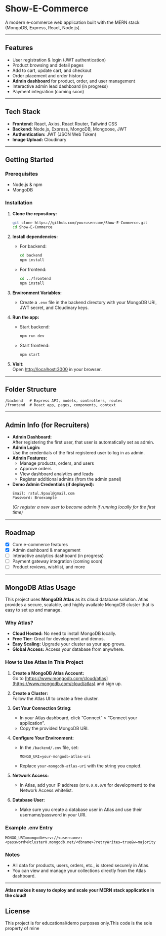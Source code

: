 # Show-E-Commerce

A modern e-commerce web application built with the MERN stack (MongoDB, Express, React, Node.js).

---

## Features

- User registration & login (JWT authentication)
- Product browsing and detail pages
- Add to cart, update cart, and checkout
- Order placement and order history
- **Admin dashboard** for product, order, and user management
- Interactive admin lead dashboard (in progress)
- Payment integration (coming soon)

---

## Tech Stack

- **Frontend:** React, Axios, React Router, Tailwind CSS
- **Backend:** Node.js, Express, MongoDB, Mongoose, JWT
- **Authentication:** JWT (JSON Web Token)
- **Image Upload:** Cloudinary

---

## Getting Started

### Prerequisites

- Node.js & npm
- MongoDB

### Installation

1. **Clone the repository:**
   ```bash
   git clone https://github.com/yourusername/Show-E-Commerce.git
   cd Show-E-Commerce
   ```

2. **Install dependencies:**
   - For backend:
     ```bash
     cd backend
     npm install
     ```
   - For frontend:
     ```bash
     cd ../frontend
     npm install
     ```

3. **Environment Variables:**
   - Create a `.env` file in the backend directory with your MongoDB URI, JWT secret, and Cloudinary keys.

4. **Run the app:**
   - Start backend:
     ```bash
     npm run dev
     ```
   - Start frontend:
     ```bash
     npm start
     ```

5. **Visit:**  
   Open [http://localhost:3000](http://localhost:3000) in your browser.

---

## Folder Structure

```
/backend   # Express API, models, controllers, routes
/frontend  # React app, pages, components, context
```

---

## Admin Info (for Recruiters)

- **Admin Dashboard:**  
  After registering the first user, that user is automatically set as admin.
- **Admin Login:**  
  Use the credentials of the first registered user to log in as admin.
- **Admin Features:**  
  - Manage products, orders, and users
  - Approve orders
  - View dashboard analytics and leads
  - Register additional admins (from the admin panel)
- **Demo Admin Credentials (if deployed):**  
  ```
  Email: ratul.9paul@gmail.com
  Password: Broexample
  ```
  *(Or register a new user to become admin if running locally for the first time)*

---

## Roadmap

- [x] Core e-commerce features
- [x] Admin dashboard & management
- [ ] Interactive analytics dashboard (in progress)
- [ ] Payment gateway integration (coming soon)
- [ ] Product reviews, wishlist, and more

---

## MongoDB Atlas Usage

This project uses **MongoDB Atlas** as its cloud database solution. Atlas provides a secure, scalable, and highly available MongoDB cluster that is easy to set up and manage.

### Why Atlas?
- **Cloud Hosted:** No need to install MongoDB locally.
- **Free Tier:** Great for development and demos.
- **Easy Scaling:** Upgrade your cluster as your app grows.
- **Global Access:** Access your database from anywhere.

### How to Use Atlas in This Project

1. **Create a MongoDB Atlas Account:**  
   Go to [https://www.mongodb.com/cloud/atlas](https://www.mongodb.com/cloud/atlas) and sign up.

2. **Create a Cluster:**  
   Follow the Atlas UI to create a free cluster.

3. **Get Your Connection String:**  
   - In your Atlas dashboard, click “Connect” > “Connect your application”.
   - Copy the provided MongoDB URI.

4. **Configure Your Environment:**  
   - In the `/backend/.env` file, set:
     ```
     MONGO_URI=your-mongodb-atlas-uri
     ```
   - Replace `your-mongodb-atlas-uri` with the string you copied.

5. **Network Access:**  
   - In Atlas, add your IP address (or `0.0.0.0/0` for development) to the Network Access whitelist.

6. **Database User:**  
   - Make sure you create a database user in Atlas and use their username/password in your URI.

### Example .env Entry

```
MONGO_URI=mongodb+srv://<username>:<password>@cluster0.mongodb.net/<dbname>?retryWrites=true&w=majority
```

### Notes

- All data for products, users, orders, etc., is stored securely in Atlas.
- You can view and manage your collections directly from the Atlas dashboard.

---

**Atlas makes it easy to deploy and scale your MERN stack application in the cloud!**

## License

This project is for educational/demo purposes only.This code is the sole property of mine
